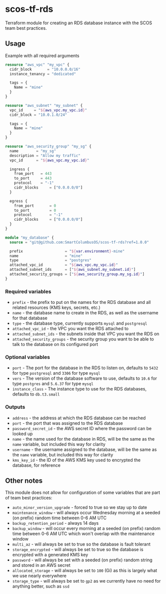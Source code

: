 # scos-tf-rds
Terraform module for creating an RDS database instance with the SCOS team best practices.

## Usage
Example with all required arguments


```terraform
resource "aws_vpc" "my_vpc" {
  cidr_block       = "10.0.0.0/16"
  instance_tenancy = "dedicated"

  tags = {
    Name = "mine"
  }
}

resource "aws_subnet" "my_subnet" {
  vpc_id     = "${aws_vpc.my_vpc.id}"
  cidr_block = "10.0.1.0/24"

  tags = {
    Name = "mine"
  }
}

resource "aws_security_group" "my_sg" {
  name        = "my_sg"
  description = "Allow my traffic"
  vpc_id      = "${aws_vpc.my_vpc.id}"

  ingress {
    from_port   = 443
    to_port     = 443
    protocol    = "-1"
    cidr_blocks     = ["0.0.0.0/0"]
  }

  egress {
    from_port       = 0
    to_port         = 0
    protocol        = "-1"
    cidr_blocks     = ["0.0.0.0/0"]
  }
}

module "my_database" {
  source = "git@github.com:SmartColumbusOS/scos-tf-rds?ref=1.0.0"

  prefix                   = "${var.environment}-mine"
  name                     = "mine"
  type                     = "postgres"
  attached_vpc_id          = "${aws_vpc.my_vpc.id}"
  attached_subnet_ids      = ["${aws_subnet.my_subnet.id}"]
  attached_security_groups = ["${aws_security_group.my_sg.id}"]
}
```

### Required variables
- `prefix` - the prefix to put on the names for the RDS database and all related resources (KMS keys, secrets, etc.)
- `name` - the database name to create in the RDS, as well as the username for that database
- `type` - the database type, currently supports `mysql` and `postgresql`
- `attached_vpc_id` - the VPC you want the RDS attached to
- `attached_subnet_ids` - the subnets inside that VPC you want the RDS on
- `attached_security_groups` - the security group you want to be able to talk to the database on its configured port

### Optional variables
- `port` - The port for the database in the RDS to listen on, defaults to `5432` for type `postgresql` and `3306` for type `mysql`
- `vers` - The version of the database software to use, defaults to `10.6` for type `postgres` and `5.6.37` for type `mysql`
- `instance_class` - The instance type to use for the RDS databases, defaults to `db.t3.small`

### Outputs
- `address` - the address at which the RDS database can be reached
- `port` - the port that was assigned to the RDS database
- `password_secret_id` - the AWS secret ID where the password can be looked up
- `name` - the name used for the database in RDS, will be the same as the `name` variable, but included this way for clarity
- `username` - the username assigned to the database, will be the same as the `name` variable, but included this way for clarity
- `kms_key_id` - the ID of the AWS KMS key used to encrypted the database, for reference

## Other notes
This module does not allow for configuration of some variables that are part of team best practices:
- `auto_minor_version_upgrade` - forced to true so we stay up to date
- `maintenance_window` - will always occur Wednesday morning at a seeded (on prefix) random time between 0-6 AM UTC
- `backup_retention_period` - always 14 days
- `backup_window` - will occur every morning at a seeded (on prefix) random time between 0-6 AM UTC which won't overlap with the maintenance window
- `multi_az` - will always be set to true so the database is fault tolerant
- `storage_encrypted` - will always be set to true so the database is encrypted with a generated KMS key
- `password` - will always be set with a seeded (on prefix) random string and stored in an AWS secret
- `allocated_storage` - will always be set to `100` (Gi) as this is largely what we use nearly everywhere
- `storage_type` - will always be set to `gp2` as we currently have no need for anything better, such as `ssd`
